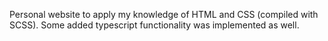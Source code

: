 Personal website to apply my knowledge of HTML and CSS (compiled with SCSS). Some added typescript functionality was implemented as well.
